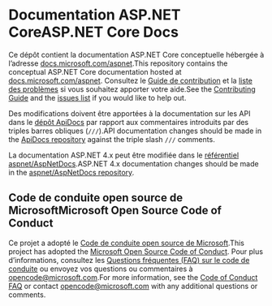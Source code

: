 # <a name="aspnet-core-docs"></a><span data-ttu-id="275b3-101">Documentation ASP.NET Core</span><span class="sxs-lookup"><span data-stu-id="275b3-101">ASP.NET Core Docs</span></span>

<span data-ttu-id="275b3-102">Ce dépôt contient la documentation ASP.NET Core conceptuelle hébergée à l’adresse [docs.microsoft.com/aspnet](https://docs.microsoft.com/aspnet).</span><span class="sxs-lookup"><span data-stu-id="275b3-102">This repository contains the conceptual ASP.NET Core documentation hosted at [docs.microsoft.com/aspnet](https://docs.microsoft.com/aspnet).</span></span> <span data-ttu-id="275b3-103">Consultez le [Guide de contribution](CONTRIBUTING.md) et la [liste des problèmes](https://github.com/aspnet/Docs/issues) si vous souhaitez apporter votre aide.</span><span class="sxs-lookup"><span data-stu-id="275b3-103">See the [Contributing Guide](CONTRIBUTING.md) and the [issues list](https://github.com/aspnet/Docs/issues) if you would like to help out.</span></span>

<span data-ttu-id="275b3-104">Des modifications doivent être apportées à la documentation sur les API dans le [dépôt ApiDocs](https://github.com/aspnet/ApiDocs) par rapport aux commentaires introduits par des triples barres obliques (`///`).</span><span class="sxs-lookup"><span data-stu-id="275b3-104">API documentation changes should be made in the [ApiDocs repository](https://github.com/aspnet/ApiDocs) against the triple slash `///` comments.</span></span>

<span data-ttu-id="275b3-105">La documentation ASP.NET 4.x peut être modifiée dans le [référentiel aspnet/AspNetDocs](https://github.com/aspnet/AspNetDocs).</span><span class="sxs-lookup"><span data-stu-id="275b3-105">ASP.NET 4.x documentation changes should be made in the [aspnet/AspNetDocs repository](https://github.com/aspnet/AspNetDocs).</span></span>

## <a name="microsoft-open-source-code-of-conduct"></a><span data-ttu-id="275b3-106">Code de conduite open source de Microsoft</span><span class="sxs-lookup"><span data-stu-id="275b3-106">Microsoft Open Source Code of Conduct</span></span>

<span data-ttu-id="275b3-107">Ce projet a adopté le [Code de conduite open source de Microsoft](https://opensource.microsoft.com/codeofconduct/).</span><span class="sxs-lookup"><span data-stu-id="275b3-107">This project has adopted the [Microsoft Open Source Code of Conduct](https://opensource.microsoft.com/codeofconduct/).</span></span>
<span data-ttu-id="275b3-108">Pour plus d’informations, consultez les [Questions fréquentes (FAQ) sur le code de conduite](https://opensource.microsoft.com/codeofconduct/faq/) ou envoyez vos questions ou commentaires à [opencode@microsoft.com](mailto:opencode@microsoft.com).</span><span class="sxs-lookup"><span data-stu-id="275b3-108">For more information, see the [Code of Conduct FAQ](https://opensource.microsoft.com/codeofconduct/faq/) or contact [opencode@microsoft.com](mailto:opencode@microsoft.com) with any additional questions or comments.</span></span>
